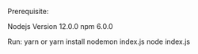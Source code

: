 Prerequisite:

Nodejs Version 12.0.0
npm 6.0.0


Run:
yarn or yarn install
nodemon index.js
node index.js

